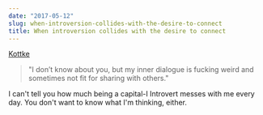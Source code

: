 ```yaml
---
date: "2017-05-12"
slug: when-introversion-collides-with-the-desire-to-connect
title: When introversion collides with the desire to connect
---
```


[Kottke][1]

> "I don’t know about you, but my inner dialogue is fucking weird and sometimes not fit for sharing with others."

I can't tell you how much being a capital-I Introvert messes with me every day. You don't want to know what I'm thinking, either.

 [1]: http://kottke.org/17/05/when-introversion-collides-with-the-desire-to-connect

